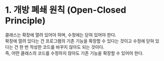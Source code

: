 # 1. 개방 폐쇄 원칙 (Open-Closed Principle)

클래스는 확장에 열려 있어야 하며, 수정에는 닫혀 있어야 한다. <br>
확장에 열려 있다는 건 프로그램의 기존 기능을 확장할 수 있다는 것이고 수정에 닫혀 있다는 건 한 번 작성한 코드를 바꾸지 않아도 되는 것이다. <br>
즉, 어떤 클래스의 코드를 수정하지 않아도 기존 기능을 확장할 수 있어야 한다.
